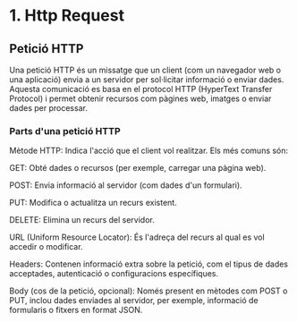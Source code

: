 # 1. Http Request
## Petició HTTP

Una petició HTTP és un missatge que un client (com un navegador web o una aplicació) envia a un servidor per sol·licitar informació o enviar dades. Aquesta comunicació es basa en el protocol HTTP (HyperText Transfer Protocol) i permet obtenir recursos com pàgines web, imatges o enviar dades per processar.

### Parts d'una petició HTTP

Mètode HTTP: Indica l'acció que el client vol realitzar. Els més comuns són:

GET: Obté dades o recursos (per exemple, carregar una pàgina web).

POST: Envia informació al servidor (com dades d'un formulari).

PUT: Modifica o actualitza un recurs existent.

DELETE: Elimina un recurs del servidor.

URL (Uniform Resource Locator): És l'adreça del recurs al qual es vol accedir o modificar.

Headers: Contenen informació extra sobre la petició, com el tipus de dades acceptades, autenticació o configuracions específiques.

Body (cos de la petició, opcional): Només present en mètodes com POST o PUT, inclou dades enviades al servidor, per exemple, informació de formularis o fitxers en format JSON.
